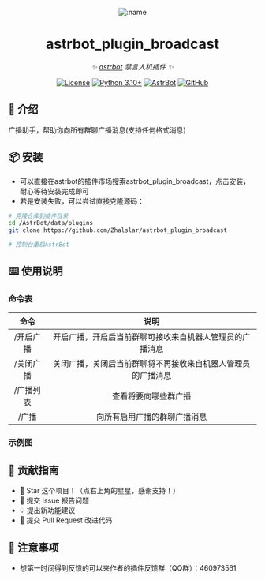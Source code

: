 
<div align="center">

![:name](https://count.getloli.com/@astrbot_plugin_broadcast?name=astrbot_plugin_broadcast&theme=minecraft&padding=6&offset=0&align=top&scale=1&pixelated=1&darkmode=auto)

# astrbot_plugin_broadcast

_✨ [astrbot](https://github.com/AstrBotDevs/AstrBot) 禁言人机插件 ✨_  

[![License](https://img.shields.io/badge/License-MIT-green.svg)](https://opensource.org/licenses/MIT)
[![Python 3.10+](https://img.shields.io/badge/Python-3.10%2B-blue.svg)](https://www.python.org/)
[![AstrBot](https://img.shields.io/badge/AstrBot-3.4%2B-orange.svg)](https://github.com/Soulter/AstrBot)
[![GitHub](https://img.shields.io/badge/作者-Zhalslar-blue)](https://github.com/Zhalslar)

</div>

## 🤝 介绍

广播助手，帮助你向所有群聊广播消息(支持任何格式消息)

## 📦 安装

- 可以直接在astrbot的插件市场搜索astrbot_plugin_broadcast，点击安装，耐心等待安装完成即可
- 若是安装失败，可以尝试直接克隆源码：

```bash
# 克隆仓库到插件目录
cd /AstrBot/data/plugins
git clone https://github.com/Zhalslar/astrbot_plugin_broadcast

# 控制台重启AstrBot
```

## ⌨️ 使用说明

### 命令表

|     命令      |                    说明                    |
|:-------------:|:-----------------------------------------------:|
| /开启广播   | 开启广播，开启后当前群聊可接收来自机器人管理员的广播消息  |
| /关闭广播   | 关闭广播，关闭后当前群聊将不再接收来自机器人管理员的广播消息 |
| /广播列表   |   查看将要向哪些群广播  |
| /广播      |  向所有启用广播的群聊广播消息     |

### 示例图

## 👥 贡献指南

- 🌟 Star 这个项目！（点右上角的星星，感谢支持！）
- 🐛 提交 Issue 报告问题
- 💡 提出新功能建议
- 🔧 提交 Pull Request 改进代码

## 📌 注意事项

- 想第一时间得到反馈的可以来作者的插件反馈群（QQ群）：460973561
